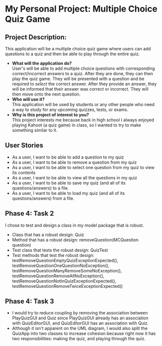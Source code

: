 # My Personal Project: Multiple Choice Quiz Game

## Project Description:

<p>This application will be a multiple choice quiz game where users can add questions to a quiz and then be able to play
through the entire quiz.</p>

- **What will the application do?** <br>
  User's will be able to add multiple choice questions with corresponding correct/incorrect answers to a quiz. After 
  they are done, they can then play the quiz game. They will be presented with a question and be required to *select* 
  the correct answer. After they provide an answer, they will be informed that their answer was correct or incorrect. 
  They will then move onto the next question.
- **Who will use it?** <br>
  This application will be used by students or any other people who need a way to study for any upcoming quizzes, tests,
  or exams.
- **Why is this project of interest to you?** <br>
  This project interests me because back in high school I always enjoyed playing Kahoot (a quiz game) in class, so I 
  wanted to try to make something similar to it. 
  
## User Stories

- As a user, I want to be able to add a question to my quiz
- As a user, I want to be able to remove a question from my quiz
- As a user, I want to be able to select one question from my quiz to view its contents
- As a user, I want to be able to view all the questions in my quiz
- As a user, I want to be able to save my quiz (and all of its questions/answers) to a file.
- As a user, I want to be able to load my quiz (and all of its questions/answers) from a file.


## Phase 4: Task 2

<p>I chose to test and design a class in my model package that is robust.</p>

- Class that has a robust design: Quiz
- Method that has a robust design: removeQuestion(MCQuestion question)
- Test class that tests the robust design: QuizTest
- Test methods that test the robust design: testRemoveQuestionEmptyQuizExceptionExpected(), 
  testRemoveQuestionOneQuestionNoException(), testRemoveQuestionManyRemoveSomeNoException(),
  testRemoveQuestionRemoveAllNoException(), testRemoveQuestionNotInQuizExceptionExpected(),
  testRemoveQuestionRemoveTwiceExceptionExpected()
  
## Phase 4: Task 3

- I would try to reduce coupling by removing the association between PlayQuizGUI and Quiz since PlayQuizGUI already has
an association with QuizEditorGUI, and QuizEditorGUI has an association with Quiz.
- Although it isn't apparent on the UML diagram, I would also split the QuizApp into two classes to increase cohesion 
  because right now it has two responsibilities: making the quiz, and playing through the quiz.